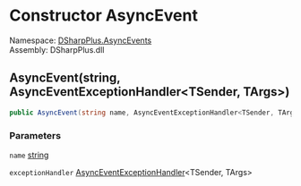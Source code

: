 # Constructor AsyncEvent

Namespace: [DSharpPlus.AsyncEvents](DSharpPlus.AsyncEvents.md)  
Assembly: DSharpPlus.dll

## <a id="DSharpPlus_AsyncEvents_AsyncEvent_2__ctor_System_String_DSharpPlus_AsyncEvents_AsyncEventExceptionHandler__0__1__"></a>AsyncEvent\(string, AsyncEventExceptionHandler<TSender, TArgs\>\)

```csharp
public AsyncEvent(string name, AsyncEventExceptionHandler<TSender, TArgs> exceptionHandler)
```

### Parameters

`name` [string](https://learn.microsoft.com/dotnet/api/system.string)

`exceptionHandler` [AsyncEventExceptionHandler](DSharpPlus.AsyncEvents.AsyncEventExceptionHandler\-2.md)<TSender, TArgs\>

